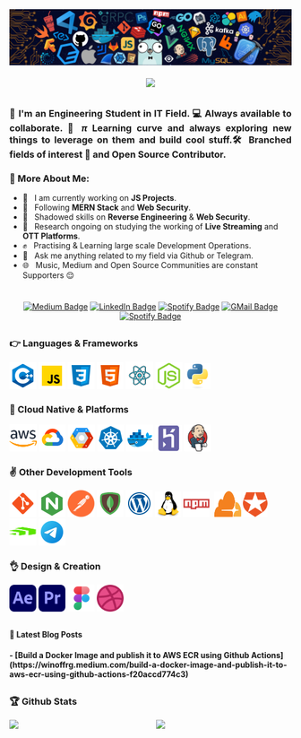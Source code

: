 <img src="./assets/media/header_.png">

<h6 align="center">
  <a href="https://git.io/typing-svg">
    <img src="https://readme-typing-svg.herokuapp.com?font=Roboto&color=040927&size=30&center=true&vCenter=true&height=35&lines=Hi+There+%F0%9F%91%8B;I+am+Rohan+Gupta+;Nice+to+see+you+here+!++%F0%9F%99%82">
  </a>
</h6>

<h3 align="Justify"> 🤘 I'm an Engineering Student in IT Field. 💻 Always available to <strong>collaborate</strong>. 🤝 <i>π</i> Learning curve and always <b>exploring</b> new things to leverage on them and build cool stuff.🛠️ Branched fields of interest 🌴 and <b>Open Source</b> Contributor.</h3>

### 🧐 More About Me:
- 🔭 &nbsp; I am currently working on **JS Projects**.
- 🌱 &nbsp; Following **MERN Stack** and **Web Security**.
- 🎨 &nbsp; Shadowed skills on **Reverse Engineering** & **Web Security**.
- 🔎 &nbsp; Research ongoing on studying the working of **Live Streaming** and **OTT Platforms**.
- ✊ &nbsp; Practising & Learning large scale Development Operations.
- 💬 &nbsp; Ask me anything related to my field via Github or Telegram.
- 🌐 &nbsp; Music, Medium and Open Source Communities are constant Supporters 😌

#

<p align="center"> 
<!-- Medium Badge -->
<a href="https://medium.com/@winoffrg" target="_blank"><img src="https://img.shields.io/badge/-@WINOFFRG-0A0A0A?style=flat-square&amp;labelColor=0A0A0A&amp;logo=Medium&amp;link=https://winoffrg.medium.com/" alt="Medium Badge"></a>
<!-- Linkedin Badge -->
<a href="https://www.linkedin.com/in/winoffrg/" target="_blank"><img src="https://img.shields.io/badge/-@WINOFFRG-0077B5?style=flat-square&amp;labelColor=0077B5&amp;logo=LinkedIn&amp;link=https://www.linkedin.com/in/winoffrg/" alt="LinkedIn Badge"></a>
<!-- Spotify Badge -->
<a href="https://open.spotify.com/user/xxbk9j9s82g56illzhxlojn9u" target="_blank"><img src="https://img.shields.io/badge/-%20Rohan%20Gupta-1ED960?style=flat-square&amp;labelColor=fff&amp;logo=Spotify&amp;link=https://open.spotify.com/user/1235099575" alt="Spotify Badge"></a>
<!-- GMAIL Badge -->
<a href="rohangupta1528@gmail.com" target="_blank"><img src="https://img.shields.io/badge/-%20Rohan%20Gupta-critical?style=flat-square&amp;labelColor=fff&amp;logo=Gmail&amp;link=rohangupta1528@gmail.com" alt="GMail Badge"></a>
<!-- Telegram Badge -->
<a href="https://t.me/WINOFFRG" target="_blank"><img src="https://img.shields.io/badge/-@WINOFFRG-blue?style=flat-square&amp;labelColor=blue&amp;logo=Telegram&amp;link=https://t.me/WINOFFRG" alt="Spotify Badge"></a>
</p>

##
### 👉 Languages & Frameworks
<p>
<img src="./assets/c++.svg" alt="C++" width="48" height="48"/>
<img src="./assets/javascript.svg" alt="JavaScript Logo" width="48" height="48"/>
<img src="./assets/css3.svg" alt="CSS" width="48" height="48"/>
<img src="./assets/html-5.svg" alt="HTML" width="48" height="48"/>
<img src="./assets/react.svg" alt="ReactJS" width="49" height="49"/>
<img src="./assets/nodejs.svg" alt="Node JS" width="48" height="48"/>
<img src="./assets/python-original.svg" alt="ReactJS" width="46" height="46"/>
</p>

### 🙌 Cloud Native & Platforms
<p>
<img src="./assets/amazon-web-services.svg" alt="Amazon Web Services" width="49" height="49"/>
<img src="./assets/google-cloud.svg" alt="Google Cloud" width="48" height="48"/>
<img src="./assets/google-cloud-platform.svg" alt="Google Cloud Platform" width="48" height="48"/>
<img src="./assets/kubernetes.svg" alt="Kubernetes" width="48" height="48"/>
<img src="./assets/docker.svg" alt="Docker" width="48" height="48"/>
<img src="./assets/heroku-plain.svg" alt="Heruko" width="47" height="47"/>
<img src="./assets/jenkins-icon.svg" alt="Jenkins" width="48" height="48"/>
</p>

### ✌ Other Development Tools
<p>
<img src="./assets/git.svg" alt="GIT VCM" width="48" height="48"/>
<img src="./assets/nginx.svg" alt="Nginx" width="48" height="48"/>
<img src="./assets/postman.png" alt="Postman API" width="48" height="48"/>
<img src="./assets/mongodb.svg" alt="Mongo DB" width="48" height="48"/>
<img src="./assets/wordpress.svg" alt="Wordpress" width="48" height="48"/>
<img src="./assets/linux-original.svg" alt="Linux" width="46" height="46"/>
<img src="./assets/npm.svg" alt="Node Package Manager" width="48" height="46"/>&nbsp;
<img src="./assets/cloudflare-original.svg" alt="JavaScript Logo" width="48" height="46"/>
<img src="./assets/auth0.svg" alt="Auth0" width="44" height="44"/>
<img src="./assets/fiddler.svg" alt="Fiddler HTTP Debugger" width="48" height="48"/>
<img src="./assets/telegram.svg" alt="Telegram" width="48" height="48"/>
</p>

### 👌 Design & Creation
<p>
<img src="./assets/Adobe_After_Effects_CC_icon.svg" alt="Adobe AE" width="48" height="48"/>
<img src="./assets/Adobe_Premiere_Pro_CC_icon.svg" alt="Adobe PR" width="48" height="48"/>
<img src="./assets/figma.svg" alt="Figma" width="48" height="48"/>
<img src="./assets/dribbble.svg" alt="Dribbble" width="48" height="48"/>
</p>

##
<h4> 📝 Latest Blog Posts <h4>
<!-- BLOG-POST-LIST:START -->
- [Build a Docker Image and publish it to AWS ECR using Github Actions](https://winoffrg.medium.com/build-a-docker-image-and-publish-it-to-aws-ecr-using-github-actions-f20accd774c3)
<!-- BLOG-POST-LIST:END -->

##
### 🏆 Github Stats

<img  src="https://github-readme-stats.vercel.app/api?username=WINOFFRG&show_assets=true&hide_border=true&theme=dark" width="48%" align="right" >
<img  src="https://github-readme-streak-stats.herokuapp.com/?user=WINOFFRG&theme=dark" width="48%" >
